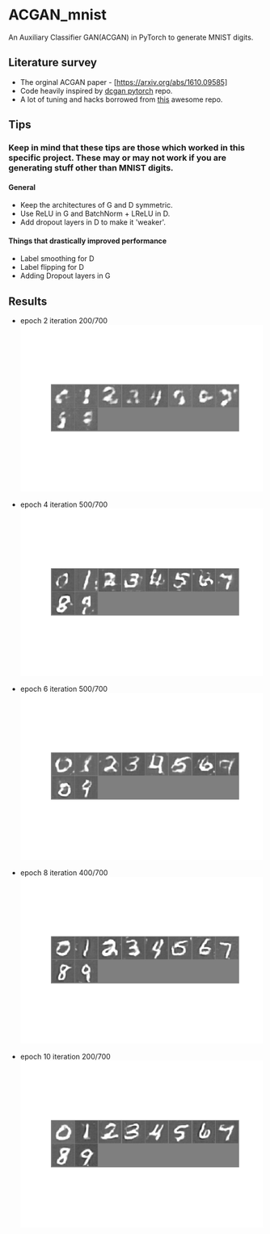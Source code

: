 # ACGAN_mnist
An Auxiliary Classifier GAN(ACGAN) in PyTorch to generate MNIST digits.

## Literature survey

- The orginal ACGAN paper - [https://arxiv.org/abs/1610.09585]
- Code heavily inspired by <a href = "https://github.com/pytorch/examples/blob/master/dcgan/main.py">dcgan pytorch</a> repo. 
- A lot of tuning and hacks borrowed from <a href = "https://github.com/soumith/ganhacks">this</a> awesome repo.

## Tips

### Keep in mind that these tips are those which worked in this specific project. These may or may not work if you are generating stuff other than MNIST digits. 

#### General
 - Keep the architectures of G and D symmetric. 
 - Use ReLU in G and BatchNorm + LReLU in D.
 - Add dropout layers in D to make it 'weaker'. 
 
 #### Things that drastically improved performance
 - Label smoothing for D
 - Label flipping for D
 - Adding Dropout layers in G

## Results
- epoch 2 iteration 200/700
![images/epoch2iter200](images/epoch2iter200.png)

- epoch 4 iteration 500/700
![images/epoch2iter200](images/epoch4iter500.png)

- epoch 6 iteration 500/700
![images/epoch2iter200](images/epoch6iter500.png)

- epoch 8 iteration 400/700
![images/epoch2iter200](images/epoch8iter400.png)

- epoch 10 iteration 200/700
![images/epoch2iter200](images/epoch10iter200.png)
